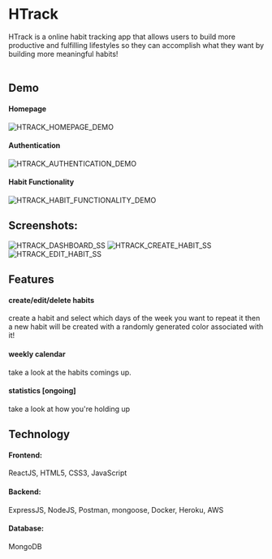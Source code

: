 # HTrack
HTrack is a online habit tracking app that allows users to build more productive and fulfilling lifestyles so they can accomplish what they want by building more meaningful habits! <br/> <br/>

## Demo
#### Homepage
![HTRACK_HOMEPAGE_DEMO](https://user-images.githubusercontent.com/11303631/126930427-d7e4fba5-976e-4980-9cae-11d55fc7769c.gif)

#### Authentication
![HTRACK_AUTHENTICATION_DEMO](https://user-images.githubusercontent.com/11303631/127429751-a54dc4c5-340b-4048-befb-26b72677d89d.gif)

#### Habit Functionality
![HTRACK_HABIT_FUNCTIONALITY_DEMO](https://user-images.githubusercontent.com/11303631/127583028-0c38a303-931b-4d55-b962-5bede300a8f8.gif)

## Screenshots:
![HTRACK_DASHBOARD_SS](https://user-images.githubusercontent.com/11303631/127592619-9796a949-42ed-431f-a2a4-3b9250473046.PNG)
![HTRACK_CREATE_HABIT_SS](https://user-images.githubusercontent.com/11303631/127592621-96d991db-5156-45b8-9d01-eb53d58db252.PNG)
![HTRACK_EDIT_HABIT_SS](https://user-images.githubusercontent.com/11303631/127592622-32ffa49f-f441-433f-bdda-c9f8840044e3.PNG)

## Features
#### create/edit/delete habits
create a habit and select which days of the week you want to repeat it then a new habit will be created with a randomly generated color associated with it!

#### weekly calendar
take a look at the habits comings up.

#### statistics [ongoing]
take a look at how you're holding up

## Technology
#### Frontend:
ReactJS, HTML5, CSS3, JavaScript

#### Backend:
ExpressJS, NodeJS, Postman, mongoose, Docker, Heroku, AWS

#### Database:
MongoDB

